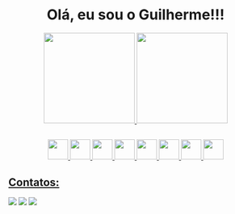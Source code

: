 <h1 align="center"> Olá, eu sou o Guilherme!!! </h1>

<div>
<a href="https://github.com/guilhermesdc">
  <p align="center">
    <img height="180em" src="https://github-readme-stats.vercel.app/api/top-langs/?username=guilhermesdc&layout=compact&langs_count=7&theme=dracula"/>
    <img height="180em" src="https://github-readme-stats.vercel.app/api?username=guilhermesdc&show_icons=true&theme=dracula&include_all_commits=true&count_private=true"/>
  </p>
</div>

##
<p align="center">  
<img src="https://cdn.jsdelivr.net/gh/devicons/devicon/icons/javascript/javascript-original.svg" width="40" height="40"/> <img src="https://cdn.jsdelivr.net/gh/devicons/devicon/icons/html5/html5-original.svg" width="40" height="40"/> <img src="https://cdn.jsdelivr.net/gh/devicons/devicon/icons/css3/css3-original.svg" width="40" height="40"/> <img src="https://cdn.jsdelivr.net/gh/devicons/devicon/icons/c/c-original.svg" width="40" height="40"/> <img src="https://cdn.jsdelivr.net/gh/devicons/devicon/icons/cplusplus/cplusplus-original.svg" width="40" height="40"/> <img src="https://cdn.jsdelivr.net/gh/devicons/devicon/icons/java/java-original.svg" width="40" height="40"/> <img src="https://cdn.jsdelivr.net/gh/devicons/devicon/icons/python/python-original.svg" width="40" height="40"/> <img src="https://cdn.jsdelivr.net/gh/devicons/devicon/icons/git/git-original.svg" width="40" height="40"/> 
</p>
  
## Contatos:
<div>
<a href="https://instagram.com/guilhermesdec" target="_blank"><img src="https://img.shields.io/badge/-Instagram-%23E4405F?style=for-the-badge&logo=instagram&logoColor=white" target="_blank"></a>
<a href = "mailto:guilhermecamargo@estudante.ufscar.br"><img src="https://img.shields.io/badge/Gmail-D14836?style=for-the-badge&logo=gmail&logoColor=white" target="_blank"></a>
<a href="https://www.linkedin.com/in/guilherme-silva-de-camargo-104618220" target="_blank"><img src="https://img.shields.io/badge/-LinkedIn-%230077B5?style=for-the-badge&logo=linkedin&logoColor=white" target="_blank"></a>   
</div>
